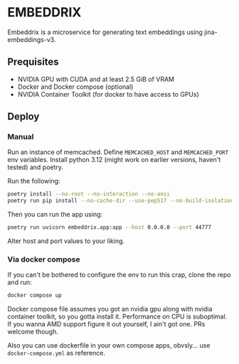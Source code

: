# EMBEDDRIX

Embeddrix is a microservice for generating text embeddings using jina-embeddings-v3.

## Prequisites

- NVIDIA GPU with CUDA and at least 2.5 GiB of VRAM
- Docker and Docker compose (optional)
- NVIDIA Container Toolkit (for docker to have access to GPUs)

## Deploy

### Manual

Run an instance of memcached. Define `MEMCACHED_HOST` and `MEMCACHED_PORT` env variables.
Install python 3.12 (might work on earlier versions, haven't tested) and poetry.

Run the following:

```sh
poetry install --no-root --no-interaction --no-ansi
poetry run pip install --no-cache-dir --use-pep517 --no-build-isolation "flash-attn (==2.6.3)" # Becuase flash-attn wouldn't install otherwise for some reason
```

Then you can run the app using:

```sh
poetry run uvicorn embeddrix.app:app --host 0.0.0.0 --port 44777
```

Alter host and port values to your liking.

### Via docker compose 

If you can't be bothered to configure the env to run this crap, clone the repo and run:

```sh
docker compose up
```

Docker compose file assumes you got an nvidia gpu along with nvidia container toolkit,
so you gotta install it. Performance on CPU is suboptimal. If you wanna AMD support
figure it out yourself, I ain't got one. PRs welcome though.

Also you can use dockerfile in your own compose apps, obvsly... use `docker-compose.yml` as reference.
